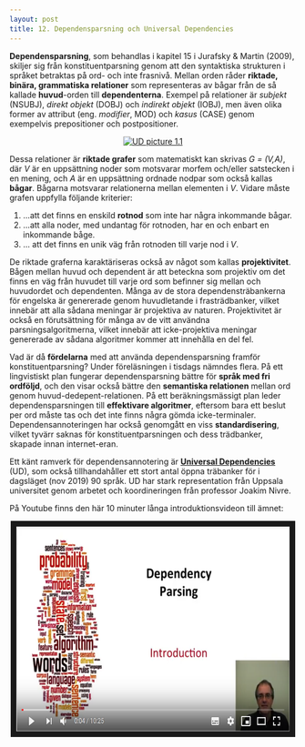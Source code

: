```yaml
---
layout: post
title: 12. Dependensparsning och Universal Dependencies
---
```


**Dependensparsning**, som behandlas i kapitel 15 i Jurafsky & Martin (2009), skiljer sig från konstituentparsning genom att den syntaktiska strukturen i språket betraktas på ord- och inte frasnivå. Mellan orden råder **riktade, binära, grammatiska relationer** som representeras av bågar från de så kallade **huvud**-orden till **dependenterna**. Exempel på relationer är *subjekt* (NSUBJ), *direkt objekt* (DOBJ) och *indirekt objekt* (IOBJ), men även olika former av attribut (eng. *modifier*, MOD) och *kasus* (CASE) genom exempelvis prepositioner och postpositioner.

<p align="center">
<a title="Tjo3ya [CC BY-SA 4.0 (https://creativecommons.org/licenses/by-sa/4.0)], via Wikimedia Commons" href="https://commons.wikimedia.org/wiki/File:UD_picture_1.1.jpg"><img width="128" alt="UD picture 1.1" src="https://upload.wikimedia.org/wikipedia/commons/e/e9/UD_picture_1.1.jpg"></a>
</p>

Dessa relationer är **riktade grafer** som matematiskt kan skrivas *G = (V,A)*, där *V* är en uppsättning noder som motsvarar morfem och/eller satstecken i en mening, och *A* är en uppsättning ordnade nodpar som också kallas **bågar**. Bågarna motsvarar relationerna mellan elementen i *V*. Vidare måste grafen uppfylla följande kriterier:<br>
1) ...att det finns en enskild **rotnod** som inte har några inkommande bågar.  
2) ...att alla noder, med undantag för rotnoden, har en och enbart en inkommande båge.
3) ... att det finns en unik väg från rotnoden till varje nod i *V*.        

De riktade graferna karaktäriseras också av något som kallas **projektivitet**. Bågen mellan huvud och dependent är att beteckna som projektiv om det finns en väg från huvudet till varje ord som befinner sig mellan och huvudordet och dependenten. Många av de stora dependensträbankerna för engelska är genererade genom huvudletande i frasträdbanker, vilket innebär att alla sådana meningar är projektiva av naturen. Projektivitet är också en förutsättning för många av de vitt användna parsningsalgoritmerna, vilket innebär att icke-projektiva meningar genererade av sådana algoritmer kommer att innehålla en del fel. 

Vad är då **fördelarna** med att använda dependensparsning framför konstituentparsning? Under föreläsningen i tisdags nämndes flera. På ett lingvistiskt plan fungerar dependensparsning bättre för **språk med fri ordföljd**, och den visar också bättre den **semantiska relationen** mellan ord genom huvud-dedepent-relationen. På ett beräkningsmässigt plan leder dependensparsningen till **effektivare algoritmer**, eftersom bara ett beslut per ord måste tas och det inte finns några gömda icke-terminaler. Dependensannoteringen har också genomgått en viss **standardisering**, vilket tyvärr saknas för konstituentparsningen och dess trädbanker, skapade innan internet-eran. 

Ett känt ramverk för dependensannotering är [**Universal Dependencies**](https://universaldependencies.org/) (UD), som också tillhandahåller ett stort antal öppna träbanker för i dagsläget (nov 2019) 90 språk. UD har stark representation från Uppsala universitet genom arbetet och koordineringen från professor Joakim Nivre.

På Youtube finns den här 10 minuter långa introduktionsvideon till ämnet:

<p align="center">
<a href="https://www.youtube.com/watch?v=1_LQscB4Wso"><img src="/images/dependency_parsing.PNG" 
alt="Dependency Parsing Introduction" width="480" height="360" border="10" /></a></p>
